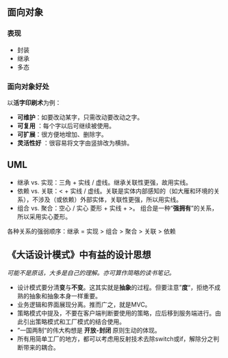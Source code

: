 ## 面向对象

### 表现

- 封装 
- 继承  
- 多态

### 面向对象好处

以**活字印刷术**为例：

- **可维护**：如要改动某字，只需改动要改动之字。
- **可复用** ：每个字以后可继续被使用。
- **可扩展**：很方便地增加、删除字。
- **灵活性好** ：很容易将文字由竖排改为横排。

## UML

- 继承 vs. 实现：三角 + 实线 / 虚线。继承关联性更强，故用实线。
- 依赖 vs. 关联：<  +  实线 / 虚线。关联是实体内部感知的（如大雁和环境的关系），不涉及（或依赖）外部实体，关联性更强，所以用实线。
- 组合 vs. 聚合：空心 / 实心 菱形 + 实线 + >。 组合是一种“**强拥有**”的关系，所以采用实心菱形。

各种关系的强弱顺序：继承 = 实现 > 组合 > 聚合 > 关联 > 依赖

## 《大话设计模式》中有益的设计思想

*可能不是原话，大多是自己的理解。亦可算作简略的读书笔记。*

- 设计模式要分清**变**与**不变**。这其实就是**抽象**的过程。但要注意”**度**“，拒绝不成熟的抽象和抽象本身一样重要。
- 业务逻辑和界面展现分离。推而广之，就是MVC。
- 策略模式中提及，不要在客户端判断要使用的策略，应后移到服务端进行。由此引出策略模式和工厂模式的结合使用。
- ”一国两制“的伟大构想是 **开放-封闭** 原则生动的体现。
- 所有用简单工厂的地方，都可以考虑用反射技术去除switch或if，解除分之判断带来的耦合。